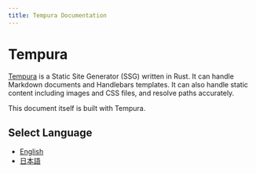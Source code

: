 ```yaml
---
title: Tempura Documentation
---
```


# Tempura

[Tempura](https://github.com/yuma140902/tempura) is a Static Site Generator (SSG) written in Rust. It can handle Markdown documents and Handlebars templates. It can also handle static content including images and CSS files, and resolve paths accurately.

This document itself is built with Tempura.

## Select Language

- [English](en/index.html)
- [日本語](ja/index.html)
